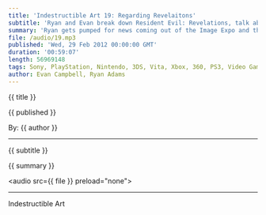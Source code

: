 ```yaml
---
title: 'Indestructible Art 19: Regarding Revelaitons'
subtitle: 'Ryan and Evan break down Resident Evil: Revelations, talk about how dumb a Boon Dock Saints game will inevitably be, and give honorable mention to Preacher as a modern masterpiece.'
summary: 'Ryan gets pumped for news coming out of the Image Expo and then later dishes out a review on Resident Evil: Revelations. Borderlands 2 get’s a launch trailer and Evan finally has an excuse to talk about Borderlands again. In other news Killzone 3 offers free multiplayer, Boon Dock Saints the Video Game is probably doomed before it starts production and the original Xbox has a ten year anniversary.'
file: /audio/19.mp3
published: 'Wed, 29 Feb 2012 00:00:00 GMT'
duration: '00:59:07'
length: 56969148
tags: Sony, PlayStation, Nintendo, 3DS, Vita, Xbox, 360, PS3, Video Games, Comics, games, Indestructible Art, Marvel, DC, Sony, SEN, PSN, Preacher, Garth Ennis, Borderlands, Killzone 3, Resident Evil, Revelations, X-Factor, Bendis, Xmen
author: Evan Campbell, Ryan Adams
---
```


<p class='postTitle'>{{ title }}</p>
<p class='postPublished'>{{ published }}</p>
<p class='postAuthor'>By: {{ author }}</p>
<hr>
{{ subtitle }}  
  
{{ summary }}  

<audio src={{ file }} preload="none"></audio>

- - -
Indestructible Art